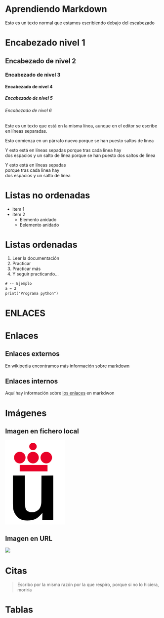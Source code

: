 # Aprendiendo Markdown

Esto es un texto normal que estamos escribiendo debajo del escabezado

# Encabezado nivel 1
## Encabezado de nivel 2
### Encabezado de nivel 3
#### Encabezado de nivel 4
##### Encabezado de nivel 5
###### Encabezado de nivel 6

Este es un texto que está
en la misma línea, aunque en 
el
editor se escribe en líneas separadas.

Esto comienza en un párrafo
nuevo porque se han puesto saltos de línea


Y esto está en líneas sepadas porque tras cada linea hay  
dos espacios y un salto de línea porque se han puesto dos saltos de línea

Y esto está en líneas sepadas  
porque tras cada linea hay  
dos espacios y un salto de línea


# Listas no ordenadas
* item 1
* item 2
  * Elemento anidado
  * Eelemento anidado

# Listas ordenadas
1. Leer la documentación
2. Practicar
3. Practicar más
4. Y seguir practicando...



```
# -- Ejemplo
a = 2
print("Programa python")

```  



# ENLACES
# Enlaces 

## Enlaces externos

En wikipedia encontramos más información sobre [markdown](https://es.wikipedia.org/wiki/Markdown)

## Enlaces internos

Aquí hay información sobre [los enlaces](#Enlaces) en markdwon



# Imágenes

## Imagen en fichero local

![](Logo-urjc.png)


## Imagen en URL

![](https://upload.wikimedia.org/wikipedia/commons/2/2f/CC_BY-SA_3.0.png)

# Citas

> Escribo por la misma razón por la que respiro, porque si no lo hiciera, moriría


# Tablas






















